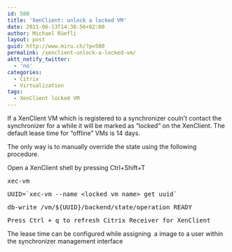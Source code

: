 ```yaml
---
id: 580
title: 'XenClient: unlock a locked VM'
date: 2011-06-13T14:38:56+02:00
author: Michael Rüefli
layout: post
guid: http://www.miru.ch/?p=580
permalink: /xenclient-unlock-a-locked-vm/
aktt_notify_twitter:
  - 'no'
categories:
  - Citrix
  - Virtualization
tags:
  - XenClient locked VM
---
```

If a XenClient VM which is registered to a synchronizer couln&#8217;t contact the synchronizer for a while it will be marked as &#8220;locked&#8221; on the XenClient. The default lease time for &#8220;offline&#8221; VMs is 14 days.

The only way is to manually override the state using the following procedure.

Open a XenClient shell by pressing Ctrl+Shift+T

<pre>xec-vm</pre>

<pre>UUID=`xec-vm --name &lt;locked_vm_name&gt; get uuid`</pre>

<pre>db-write /vm/${UUID}/backend/state/operation READY</pre>

<pre>Press Ctrl + q to refresh Citrix Receiver for XenClient</pre>

The lease time can be configured while assigning  a image to a user within the synchronizer management interface